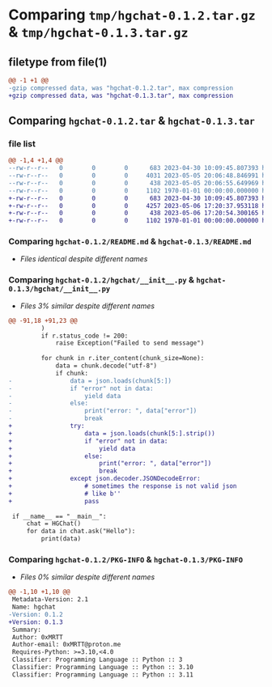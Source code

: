 # Comparing `tmp/hgchat-0.1.2.tar.gz` & `tmp/hgchat-0.1.3.tar.gz`

## filetype from file(1)

```diff
@@ -1 +1 @@
-gzip compressed data, was "hgchat-0.1.2.tar", max compression
+gzip compressed data, was "hgchat-0.1.3.tar", max compression
```

## Comparing `hgchat-0.1.2.tar` & `hgchat-0.1.3.tar`

### file list

```diff
@@ -1,4 +1,4 @@
--rw-r--r--   0        0        0      683 2023-04-30 10:09:45.807393 hgchat-0.1.2/README.md
--rw-r--r--   0        0        0     4031 2023-05-05 20:06:48.846991 hgchat-0.1.2/hgchat/__init__.py
--rw-r--r--   0        0        0      438 2023-05-05 20:06:55.649969 hgchat-0.1.2/pyproject.toml
--rw-r--r--   0        0        0     1102 1970-01-01 00:00:00.000000 hgchat-0.1.2/PKG-INFO
+-rw-r--r--   0        0        0      683 2023-04-30 10:09:45.807393 hgchat-0.1.3/README.md
+-rw-r--r--   0        0        0     4257 2023-05-06 17:20:37.953118 hgchat-0.1.3/hgchat/__init__.py
+-rw-r--r--   0        0        0      438 2023-05-06 17:20:54.300165 hgchat-0.1.3/pyproject.toml
+-rw-r--r--   0        0        0     1102 1970-01-01 00:00:00.000000 hgchat-0.1.3/PKG-INFO
```

### Comparing `hgchat-0.1.2/README.md` & `hgchat-0.1.3/README.md`

 * *Files identical despite different names*

### Comparing `hgchat-0.1.2/hgchat/__init__.py` & `hgchat-0.1.3/hgchat/__init__.py`

 * *Files 3% similar despite different names*

```diff
@@ -91,18 +91,23 @@
         )
         if r.status_code != 200:
             raise Exception("Failed to send message")
 
         for chunk in r.iter_content(chunk_size=None):
             data = chunk.decode("utf-8")
             if chunk:
-                data = json.loads(chunk[5:])
-                if "error" not in data:
-                    yield data
-                else:
-                    print("error: ", data["error"])
-                    break
+                try:
+                    data = json.loads(chunk[5:].strip())
+                    if "error" not in data:
+                        yield data
+                    else:
+                        print("error: ", data["error"])
+                        break
+                except json.decoder.JSONDecodeError:
+                    # sometimes the response is not valid json
+                    # like b'' 
+                    pass
 
 if __name__ == "__main__":
     chat = HGChat()
     for data in chat.ask("Hello"):
         print(data)
```

### Comparing `hgchat-0.1.2/PKG-INFO` & `hgchat-0.1.3/PKG-INFO`

 * *Files 0% similar despite different names*

```diff
@@ -1,10 +1,10 @@
 Metadata-Version: 2.1
 Name: hgchat
-Version: 0.1.2
+Version: 0.1.3
 Summary: 
 Author: 0xMRTT
 Author-email: 0xMRTT@proton.me
 Requires-Python: >=3.10,<4.0
 Classifier: Programming Language :: Python :: 3
 Classifier: Programming Language :: Python :: 3.10
 Classifier: Programming Language :: Python :: 3.11
```

